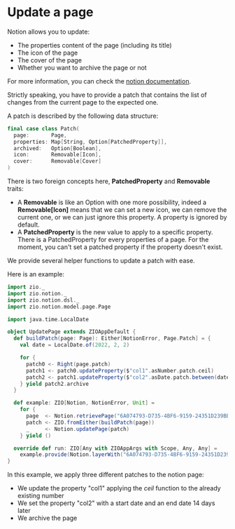 # Update a page

Notion allows you to update:
- The properties content of the page (including its title)
- The icon of the page
- The cover of the page
- Whether you want to archive the page or not

For more information, you can check the [notion documentation](https://developers.notion.com/reference/patch-page).

Strictly speaking, you have to provide a patch that contains the list of changes from the current page to the expected 
one.

A patch is described by the following data structure: 

```scala
final case class Patch(
  page:       Page,
  properties: Map[String, Option[PatchedProperty]],
  archived:   Option[Boolean],
  icon:       Removable[Icon],
  cover:      Removable[Cover]
)
```

There is two foreign concepts here, **PatchedProperty** and **Removable** traits:
- A **Removable** is like an Option with one more possibility, indeed a **Removable[Icon]** means that we can set a new
  icon, we can remove the current one, or we can just ignore this property. A property is ignored by default.
- A **PatchedProperty** is the new value to apply to a specific property. There is a PatchedProperty for every 
  properties of a page. For the moment, you can't set a patched property if the property doesn't exist.

We provide several helper functions to update a patch with ease.

Here is an example:

```scala
import zio._
import zio.notion._
import zio.notion.dsl._
import zio.notion.model.page.Page

import java.time.LocalDate

object UpdatePage extends ZIOAppDefault {
  def buildPatch(page: Page): Either[NotionError, Page.Patch] = {
    val date = LocalDate.of(2022, 2, 2)

    for {
      patch0 <- Right(page.patch)
      patch1 <- patch0.updateProperty($"col1".asNumber.patch.ceil)
      patch2 <- patch1.updateProperty($"col2".asDate.patch.between(date, date.plusDays(14)))
    } yield patch2.archive
  }

  def example: ZIO[Notion, NotionError, Unit] =
    for {
      page  <- Notion.retrievePage("6A074793-D735-4BF6-9159-24351D239BBC") // Insert your own page ID
      patch <- ZIO.fromEither(buildPatch(page))
      _     <- Notion.updatePage(patch)
    } yield ()

  override def run: ZIO[Any with ZIOAppArgs with Scope, Any, Any] =
    example.provide(Notion.layerWith("6A074793-D735-4BF6-9159-24351D239BBC")) // Insert your own bearer
}
```

In this example, we apply three different patches to the notion page:
- We update the property "col1" applying the *ceil* function to the already existing number
- We set the property "col2" with a start date and an end date 14 days later
- We archive the page